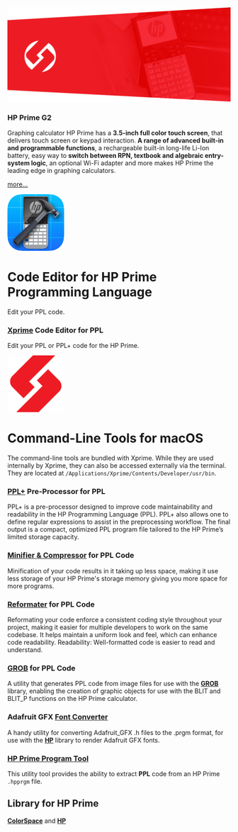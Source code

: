 <img src="https://raw.githubusercontent.com/Insoft-UK/PrimeSDK/main/assets/hp-prime.png" />

### HP Prime G2

Graphing calculator HP Prime has a **3.5-inch full color touch screen**, that delivers touch screen or keypad interaction. **A range of advanced built-in and programmable functions**, a rechargeable built-in long-life Li-Ion battery, easy way to **switch between RPN, textbook and algebraic entry-system logic**, an optional Wi-Fi adapter and more makes HP Prime the leading edge in graphing calculators.

<a href="https://www.moravia.education/en/id/72-hp-prime-g2">more...</a>

<img src="https://github.com/Insoft-UK/PrimeSDK/blob/main/Xcode/Xprime/Assets.xcassets/AppIcon.appiconset/256pt@2x.png?raw=true" width="128" />

# Code Editor for HP Prime Programming Language
Edit your PPL code.

### <a href="https://github.com/Insoft-UK/PrimeSDK/blob/main/Xprime/README.md">Xprime</a> Code Editor for PPL
Edit your PPL or PPL+ code for the HP Prime.


<img src="https://raw.githubusercontent.com/Insoft-UK/Insoft-UK/main/assets/silhouette-logo.svg" style="width: 128px" />

# Command-Line Tools for macOS
The command-line tools are bundled with Xprime. While they are used internally by Xprime, they can also be accessed externally via the terminal. They are located at `/Applications/Xprime/Contents/Developer/usr/bin`.

### <a href="https://github.com/Insoft-UK/PrimePlus/tree/main/README.md">PPL+</a> Pre-Processor for PPL
PPL+ is a pre-processor designed to improve code maintainability and readability in the HP Programming Language (PPL). PPL+ also allows one to define regular expressions to assist in the preprocessing workflow. The final output is a compact, optimized PPL program file tailored to the HP Prime’s limited storage capacity.

### <a href="https://github.com/Insoft-UK/PPL-Minifier/tree/main/README.md">Minifier & Compressor</a> for PPL Code
Minification of your code results in it taking up less space, making it use less storage of your HP Prime's storage memory giving you more space for more programs.

### <a href="https://github.com/Insoft-UK/PPL-Reformat/tree/main/README.md">Reformater</a> for PPL Code
Reformating your code enforce a consistent coding style throughout your project, making it easier for multiple developers to work on the same codebase. It helps maintain a uniform look and feel, which can enhance code readability. Readability: Well-formatted code is easier to read and understand.

### <a href="https://github.com/Insoft-UK/GROB/tree/main/README.md">GROB</a> for PPL Code
A utility that generates PPL code from image files for use with the **<a href="https://raw.githubusercontent.com/Insoft-UK/PrimeSDK/main/Xcode/Developer/usr/hpprgm/GROB.hpprgm">GROB</a>** library, enabling the creation of graphic objects for use with the BLIT and BLIT_P functions on the HP Prime calculator.

### Adafruit GFX <a href="https://github.com/Insoft-UK/PPL-Font/tree/main/README.md">Font Converter</a>
A handy utility for converting Adafruit_GFX .h files to the .prgm format, for use with the **<a href="https://raw.githubusercontent.com/Insoft-UK/PrimeSDK/main/Xcode/Developer/usr/hpprgm/HP.hpprgm">HP</a>** library to render Adafruit GFX fonts.

### <a href="https://github.com/Insoft-UK/hpprgm/tree/main/README.md">HP Prime Program Tool</a>
This utility tool provides the ability to extract **PPL** code from an HP Prime `.hpprgm` file.

## Library for HP Prime
**<a href="https://raw.githubusercontent.com/Insoft-UK/PrimeSDK/main/Xcode/Developer/usr/hpprgm/ColorSpace.hpprgm">ColorSpace</a>** and **<a href="https://raw.githubusercontent.com/Insoft-UK/PrimeSDK/main/Xcode/Developer/usr/hpprgm/HP.hpprgm">HP</a>**
